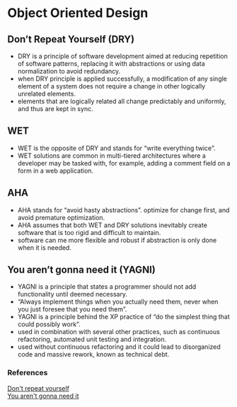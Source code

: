 # Object Oriented Design

## Don’t Repeat Yourself (DRY)

- DRY is a principle of software development aimed at reducing repetition of software patterns, replacing it with abstractions or using data normalization to avoid redundancy.
- when DRY principle is applied successfully, a modification of any single element of a system does not require a change in other logically unrelated elements.
- elements that are logically related all change predictably and uniformly, and thus are kept in sync.

## WET

- WET is the opposite of DRY and stands for “write everything twice”.
- WET solutions are common in multi-tiered architectures where a developer may be tasked with, for example, adding a comment field on a form in a web application.

## AHA

- AHA stands for “avoid hasty abstractions”.
optimize for change first, and avoid premature optimization.
- AHA assumes that both WET and DRY solutions inevitably create software that is too rigid and difficult to maintain.
- software can me more flexible and robust if abstraction is only done when it is needed.

## You aren’t gonna need it (YAGNI)

- YAGNI is a principle that states a programmer should not add functionality until deemed necessary.
- “Always implement things when you actually need them, never when you just foresee that you need them”.
- YAGNI is a principle behind the XP practice of “do the simplest thing that could possibly work”.
- used in combination with several other practices, such as continuous refactoring, automated unit testing and integration.
- used without continuous refactoring and it could lead to disorganized code and massive rework, known as technical debt.

### References

[Don't repeat yourself](https://en.wikipedia.org/wiki/Don%27t_repeat_yourself)  
[You aren't gonna need it](https://en.wikipedia.org/wiki/You_aren%27t_gonna_need_it)